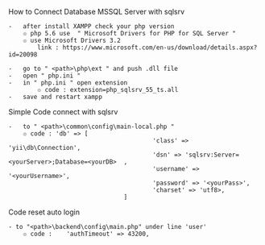How to Connect Database MSSQL Server with sqlsrv

	-	after install XAMPP check your php version
		๏ php 5.6 use  " Microsoft Drivers for PHP for SQL Server "
		๏ use Microsoft Drivers 3.2
			link : https://www.microsoft.com/en-us/download/details.aspx?id=20098
			
	-	go to " <path>\php\ext " and push .dll file
	-	open " php.ini " 
	-	in " php.ini " open extension 
			๏ code : extension=php_sqlsrv_55_ts.all
	-	save and restart xampp
	
Simple Code connect with sqlsrv

	-	to " <path>\common\config\main-local.php "
		๏ code : 'db' => [ 
											'class' => 'yii\db\Connection',
											'dsn' => 'sqlsrv:Server=<yourServer>;Database=<yourDB>	,
											'username' => '<yourUsername>',
											'password' => '<yourPass>',
											'charset' => 'utf8>,
									]
									
Code reset auto login
	
	- to "<path>\backend\config\main.php" under line 'user'
		๏ code :	'authTimeout' => 43200,